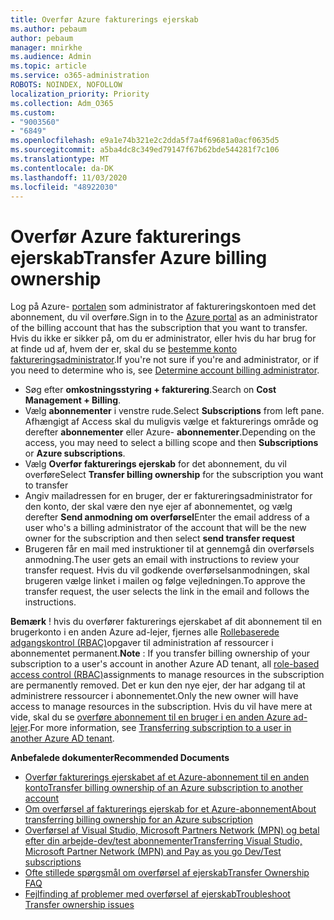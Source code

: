 ```yaml
---
title: Overfør Azure fakturerings ejerskab
ms.author: pebaum
author: pebaum
manager: mnirkhe
ms.audience: Admin
ms.topic: article
ms.service: o365-administration
ROBOTS: NOINDEX, NOFOLLOW
localization_priority: Priority
ms.collection: Adm_O365
ms.custom:
- "9003560"
- "6849"
ms.openlocfilehash: e9a1e74b321e2c2dda5f7a4f69681a0acf0635d5
ms.sourcegitcommit: a5ba4dc8c349ed79147f67b62bde544281f7c106
ms.translationtype: MT
ms.contentlocale: da-DK
ms.lasthandoff: 11/03/2020
ms.locfileid: "48922030"
---
```

# <a name="transfer-azure-billing-ownership"></a><span data-ttu-id="d8abc-102">Overfør Azure fakturerings ejerskab</span><span class="sxs-lookup"><span data-stu-id="d8abc-102">Transfer Azure billing ownership</span></span>

<span data-ttu-id="d8abc-103">Log på Azure- [portalen](https://portal.azure.com/) som administrator af faktureringskontoen med det abonnement, du vil overføre.</span><span class="sxs-lookup"><span data-stu-id="d8abc-103">Sign in to the [Azure portal](https://portal.azure.com/) as an administrator of the billing account that has the subscription that you want to transfer.</span></span> <span data-ttu-id="d8abc-104">Hvis du ikke er sikker på, om du er administrator, eller hvis du har brug for at finde ud af, hvem der er, skal du se [bestemme konto faktureringsadministrator](https://docs.microsoft.com/azure/cost-management-billing/understand/subscription-transfer#whoisaa).</span><span class="sxs-lookup"><span data-stu-id="d8abc-104">If you're not sure if you're and administrator, or if you need to determine who is, see [Determine account billing administrator](https://docs.microsoft.com/azure/cost-management-billing/understand/subscription-transfer#whoisaa).</span></span>

- <span data-ttu-id="d8abc-105">Søg efter **omkostningsstyring + fakturering**.</span><span class="sxs-lookup"><span data-stu-id="d8abc-105">Search on **Cost Management + Billing**.</span></span>
- <span data-ttu-id="d8abc-106">Vælg **abonnementer** i venstre rude.</span><span class="sxs-lookup"><span data-stu-id="d8abc-106">Select **Subscriptions** from left pane.</span></span> <span data-ttu-id="d8abc-107">Afhængigt af Access skal du muligvis vælge et fakturerings område og derefter **abonnementer** eller Azure- **abonnementer**.</span><span class="sxs-lookup"><span data-stu-id="d8abc-107">Depending on the access, you may need to select a billing scope and then **Subscriptions** or **Azure subscriptions**.</span></span>
- <span data-ttu-id="d8abc-108">Vælg **Overfør fakturerings ejerskab** for det abonnement, du vil overføre</span><span class="sxs-lookup"><span data-stu-id="d8abc-108">Select **Transfer billing ownership** for the subscription you want to transfer</span></span>
- <span data-ttu-id="d8abc-109">Angiv mailadressen for en bruger, der er faktureringsadministrator for den konto, der skal være den nye ejer af abonnementet, og vælg derefter **Send anmodning om overførsel**</span><span class="sxs-lookup"><span data-stu-id="d8abc-109">Enter the email address of a user who's a billing administrator of the account that will be the new owner for the subscription and then select **send transfer request**</span></span>
- <span data-ttu-id="d8abc-110">Brugeren får en mail med instruktioner til at gennemgå din overførsels anmodning.</span><span class="sxs-lookup"><span data-stu-id="d8abc-110">The user gets an email with instructions to review your transfer request.</span></span> <span data-ttu-id="d8abc-111">Hvis du vil godkende overførselsanmodningen, skal brugeren vælge linket i mailen og følge vejledningen.</span><span class="sxs-lookup"><span data-stu-id="d8abc-111">To approve the transfer request, the user selects the link in the email and follows the instructions.</span></span>

<span data-ttu-id="d8abc-112">**Bemærk** ! hvis du overfører fakturerings ejerskabet af dit abonnement til en brugerkonto i en anden Azure ad-lejer, fjernes alle [Rollebaserede adgangskontrol (RBAC)](https://docs.microsoft.com/azure/role-based-access-control/overview?WT.mc_id=Portal-Microsoft_Azure_Support)opgaver til administration af ressourcer i abonnementet permanent.</span><span class="sxs-lookup"><span data-stu-id="d8abc-112">**Note** : If you transfer billing ownership of your subscription to a user's account in another Azure AD tenant, all [role-based access control (RBAC)](https://docs.microsoft.com/azure/role-based-access-control/overview?WT.mc_id=Portal-Microsoft_Azure_Support)assignments to manage resources in the subscription are permanently removed.</span></span> <span data-ttu-id="d8abc-113">Det er kun den nye ejer, der har adgang til at administrere ressourcer i abonnementet.</span><span class="sxs-lookup"><span data-stu-id="d8abc-113">Only the new owner will have access to manage resources in the subscription.</span></span> <span data-ttu-id="d8abc-114">Hvis du vil have mere at vide, skal du se [overføre abonnement til en bruger i en anden Azure ad-lejer](https://docs.microsoft.com/azure/active-directory/managed-identities-azure-resources/known-issues?WT.mc_id=Portal-Microsoft_Azure_Support).</span><span class="sxs-lookup"><span data-stu-id="d8abc-114">For more information, see [Transferring subscription to a user in another Azure AD tenant](https://docs.microsoft.com/azure/active-directory/managed-identities-azure-resources/known-issues?WT.mc_id=Portal-Microsoft_Azure_Support).</span></span>

<span data-ttu-id="d8abc-115">**Anbefalede dokumenter**</span><span class="sxs-lookup"><span data-stu-id="d8abc-115">**Recommended Documents**</span></span>

- [<span data-ttu-id="d8abc-116">Overfør fakturerings ejerskabet af et Azure-abonnement til en anden konto</span><span class="sxs-lookup"><span data-stu-id="d8abc-116">Transfer billing ownership of an Azure subscription to another account</span></span>](https://docs.microsoft.com/azure/cost-management-billing/manage/billing-subscription-transfer)
- [<span data-ttu-id="d8abc-117">Om overførsel af fakturerings ejerskab for et Azure-abonnement</span><span class="sxs-lookup"><span data-stu-id="d8abc-117">About transferring billing ownership for an Azure subscription</span></span>](https://docs.microsoft.com//azure/cost-management-billing/understand/subscription-transfer)
- [<span data-ttu-id="d8abc-118">Overførsel af Visual Studio, Microsoft Partners Network (MPN) og betal efter din arbejde-dev/test abonnementer</span><span class="sxs-lookup"><span data-stu-id="d8abc-118">Transferring Visual Studio, Microsoft Partner Network (MPN) and Pay as you go Dev/Test subscriptions</span></span>](https://docs.microsoft.com/azure/billing/billing-subscription-transfer?WT.mc_id=Portal-Microsoft_Azure_Support#transferring-visual-studio-microsoft-partner-network-mpn-and-pay-as-you-go-devtest-subscriptions)
- [<span data-ttu-id="d8abc-119">Ofte stillede spørgsmål om overførsel af ejerskab</span><span class="sxs-lookup"><span data-stu-id="d8abc-119">Transfer Ownership FAQ</span></span>](https://docs.microsoft.com/azure/billing/billing-subscription-transfer?WT.mc_id=Portal-Microsoft_Azure_Support#frequently-asked-questions-faq-for-senders)
- [<span data-ttu-id="d8abc-120">Fejlfinding af problemer med overførsel af ejerskab</span><span class="sxs-lookup"><span data-stu-id="d8abc-120">Troubleshoot Transfer ownership issues</span></span>](https://docs.microsoft.com/azure/billing/billing-subscription-transfer?WT.mc_id=Portal-Microsoft_Azure_Support#troubleshooting)
